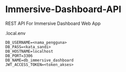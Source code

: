 # Immersive-Dashboard-API
REST API For Immersive Dashboard Web App

.local.env
```plaintext
DB_USERNAME=<nama_pengguna>
DB_PASS=<kata_sandi>
DB_HOSTNAME=localhost
DB_PORT=3306
DB_NAME=db_immersive_dashboard
JWT_ACCESS_TOKEN=<token_akses>
```
